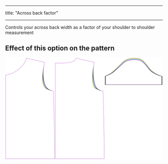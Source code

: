 ***

title: "Across back factor"

***

Controls your across back width as a factor of your shoulder to shoulder measurement

## Effect of this option on the pattern

![This image shows the effect of this option by superimposing several variants that have a different value for this option](teagan_acrossbackfactor_sample.svg "Effect of this option on the pattern")
